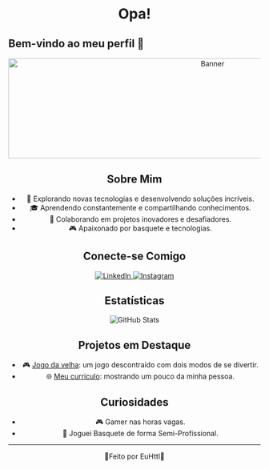 # <div align="center">Opa! 
## Bem-vindo ao meu perfil 🚀</div>

<div align="center">
<img src="https://images.pexels.com/photos/270348/pexels-photo-270348.jpeg" alt="Banner" width="800" height="200">
</div>

## <div align="center">Sobre Mim</div>

<div align="center">
<ul>
  <li>🚀 Explorando novas tecnologias e desenvolvendo soluções incríveis.</li>
  <li>🎓 Aprendendo constantemente e compartilhando conhecimentos.</li>
  <li>💼 Colaborando em projetos inovadores e desafiadores.</li>
  <li>🎮 Apaixonado por basquete e tecnologias.</li>
</ul>
</div>

## <div align="center">Conecte-se Comigo</div>

<div align="center">
  <a href="https://www.linkedin.com/in/hyttalo-costa-1991841b2/">
    <img src="https://img.shields.io/badge/LinkedIn-000?style=for-the-badge&logo=linkedin&logoColor=0E76A8" alt="LinkedIn">
  </a>
  <a href="https://www.instagram.com/eu.httl/">
    <img src="https://img.shields.io/badge/Instagram-000?style=for-the-badge&logo=instagram&logoColor=E4405F" alt="Instagram">
  </a>
</div>

## <div align="center">Estatísticas</div>

<div align="center">
  <img src="https://github-readme-stats.vercel.app/api?username=EuHttl&show_icons=true&theme=radical" alt="GitHub Stats">
</div>

## <div align="center">Projetos em Destaque</div>

<div align="center">
  <ul>
    <li>🎮 <a href="https://github.com/EuHttl/jogodavelha">Jogo da velha</a>: um jogo descontraído com dois modos de se divertir.</li>
    <li>🌐 <a href="https://github.com/EuHttl/Curriculo-Responsivo">Meu curriculo</a>: mostrando um pouco da minha pessoa.</li>
  </ul>
</div>

## <div align="center">Curiosidades</div>

<div align="center">
  <ul>
    <li>🎮 Gamer nas horas vagas.</li>
    <li>🏀 Joguei Basquete de forma Semi-Profissional.</li>
  </ul>
</div>

<hr>

<div align="center">
  🤘Feito por EuHttl🤘
</div>

